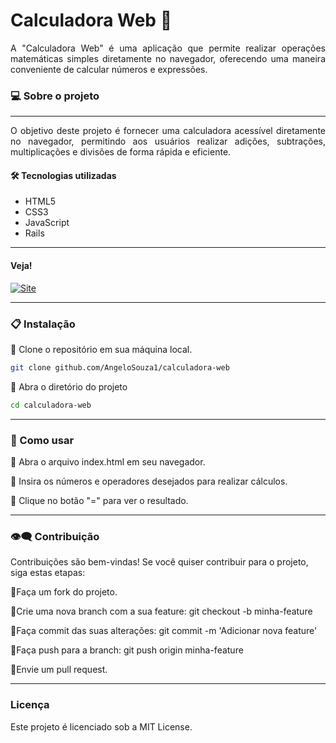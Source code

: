 # Calculadora Web 🧮

<div align="justify">
A "Calculadora Web" é uma aplicação que permite realizar operações matemáticas simples diretamente no navegador, oferecendo uma maneira conveniente de calcular números e expressões.
</div>

### 💻  Sobre o projeto
---
<div align="justify">
O objetivo deste projeto é fornecer uma calculadora acessível diretamente no navegador, permitindo aos usuários realizar adições, subtrações, multiplicações e divisões de forma rápida e eficiente.
</div>

####  🛠 Tecnologias utilizadas
- HTML5
- CSS3
- JavaScript
- Rails
---


#### Veja!

 <a href="https://vimeo.com/913288063/2276217852">
    <img src="https://img.shields.io/badge/VÍDEO DE FUNCIONALIDADE%20-darkblue" alt="Site">
 </a>

---

 ### 📋 Instalação

 🔹 Clone o repositório em sua máquina local.

  ```bash
git clone github.com/AngeloSouza1/calculadora-web
```

 🔹 Abra o diretório do projeto

  ```bash
cd calculadora-web
```
---
 ### 🚀 Como usar

🔹 Abra o arquivo index.html em seu navegador.

🔹 Insira os números e operadores desejados para realizar cálculos.

🔹 Clique no botão "=" para ver o resultado.

<p>

  ---
  
### 👁️‍🗨️ Contribuição

Contribuições são bem-vindas! Se você quiser contribuir para o projeto, siga estas etapas:

🔹Faça um fork do projeto.

🔹Crie uma nova branch com a sua feature: git checkout -b minha-feature

🔹Faça commit das suas alterações: git commit -m 'Adicionar nova feature'

🔹Faça push para a branch: git push origin minha-feature

🔹Envie um pull request.

---
### Licença
Este projeto é licenciado sob a MIT License.